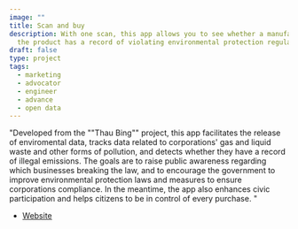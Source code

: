 ```yaml
---
image: ""
title: Scan and buy
description: With one scan, this app allows you to see whether a manufacturer of
  the product has a record of violating environmental protection regulations
draft: false
type: project
tags:
  - marketing
  - advocator
  - engineer
  - advance
  - open data
---
```

"Developed from the ""Thau Bing"" project, this app facilitates
the release of enviromental data, tracks data related to corporations' gas and liquid waste and other forms of pollution, and detects whether they have a record of illegal emissions. The goals are to raise public awareness regarding which businesses breaking the law, and to encourage the government to improve environmental protection laws and measures to ensure corporations compliance. In the meantime, the app also enhances civic participation and helps citizens to be in control of every purchase. "

- [Website](https://thaubing.gcaa.org.tw/blog/category/27)
